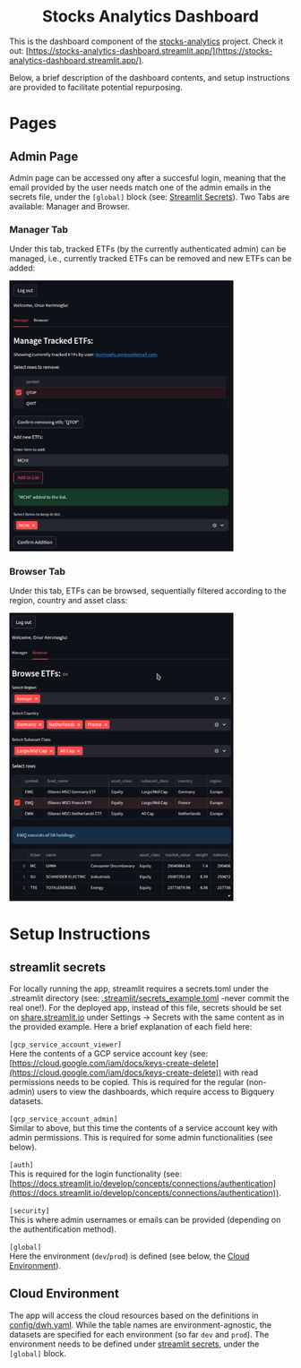 <h1 align="center">
    <strong>Stocks Analytics Dashboard</strong>
</h1>

This is the dashboard component of the [stocks-analytics](https://github.com/OnurKerimoglu/stocks_analytics) project. Check it out: [https://stocks-analytics-dashboard.streamlit.app/](https://stocks-analytics-dashboard.streamlit.app/).

Below, a brief description of the dashboard contents, and setup instructions are provided to facilitate potential repurposing.

# Pages

## Admin Page
Admin page can be accessed ony after a succesful login, meaning that the email provided by the user needs match one of the admin emails in the secrets file, under the `[global]` block (see: [Streamlit Secrets](#streamlit-secrets)). Two Tabs are available: Manager and Browser.

### Manager Tab
Under this tab, tracked ETFs (by the currently authenticated admin) can be managed, i.e., currently tracked ETFs can be removed and new ETFs can be added:

<img src="documentation/images/admin_manager.png" alt="" width="400"/>

### Browser Tab
Under this tab, ETFs can be browsed, sequentially filtered according to the region, country and asset class:

<img src="documentation/images/admin_browser.png" alt="" width="400"/>


# Setup Instructions

## streamlit secrets

For locally running the app, streamlit requires a secrets.toml under the .streamlit directory (see: [.streamlit/secrets_example.toml](.streamlit/secrets_example.toml) -never commit the real one!). For the deployed app, instead of this file, secrets should be set on [share.streamlit.io](http://share.streamlit.io) under Settings -> Secrets with the same content as in the provided example. Here a brief explanation of each field here:

`[gcp_service_account_viewer]`  
Here the contents of a GCP service account key (see: [https://cloud.google.com/iam/docs/keys-create-delete](https://cloud.google.com/iam/docs/keys-create-delete)) with read permissions needs to be copied. This is required for the regular (non-admin) users to view the dashboards, which require access to Bigquery datasets.

`[gcp_service_account_admin]`  
Similar to above, but this time the contents of a service account key with admin permissions. This is required for some admin functionalities (see below).

`[auth]`  
This is required for the login functionality (see: [https://docs.streamlit.io/develop/concepts/connections/authentication](https://docs.streamlit.io/develop/concepts/connections/authentication)).

`[security]`  
This is where admin usernames or emails can be provided (depending on the authentification method).

`[global]`  
Here the environment (`dev`/`prod`) is defined (see below, the [Cloud Environment](#cloud-environment)).


## Cloud Environment
The app will access the cloud resources based on the definitions in [config/dwh.yaml](config/dwh.yaml). While the table names are environment-agnostic, the datasets are specified for each environment (so far `dev` and `prod`). The environment needs to be defined under [streamlit secrets](#streamlit-secrets), under the `[global]` block.
